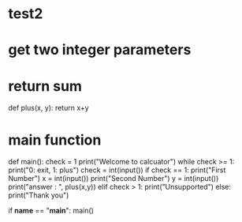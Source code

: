 # test2
# get two integer parameters
# return sum
def plus(x, y):
    return x+y

# main function
def main():
    check = 1
    print("Welcome to calcuator")
    while check >= 1:        
        print("0: exit, 1: plus")
        check = int(input())
        if check == 1:
            print("First Number")
            x = int(input())
            print("Second Number")
            y = int(input())
            print("answer : ", plus(x,y))
        elif check > 1:
            print("Unsupported")
        else:
            print("Thank you")

if __name__ == "__main__":
    main()
